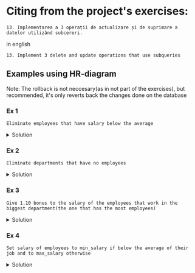 # Citing from the project's exercises:

`13. Implementarea a 3 operații de actualizare și de suprimare a datelor utilizând subcereri.`

in english

`13. Implement 3 delete and update operations that use subqueries`

## Examples using HR-diagram

Note: The rollback is not neccesary(as in not part of the exercises), but recommended, it's only reverts back the changes done on the database

### Ex 1

```
Eliminate employees that have salary below the average
```

<details>
  <summary> Solution </summary>

```sql
    DELETE FROM employees e
    WHERE salary < (
        SELECT AVG(salary) FROM employees
    );

    ROLLBACK;
```
</details>

### Ex 2

```
Eliminate departments that have no employees
```

<details>
  <summary> Solution</summary>

```sql
DELETE FROM departments 
WHERE department_id NOT IN 
    (SELECT DISTINCT department_id FROM employees WHERE department_id IS NOT NULL);

ROLLBACK;
```

</details>

### Ex 3

```
Give 1.10 bonus to the salary of the employees that work in the biggest department(the one that has the most employees)
```

<details>
  <summary> Solution</summary>

```sql
UPDATE employees
SET salary = salary * 1.10
WHERE department_id = (
    SELECT department_id
    FROM (
        SELECT department_id
        FROM employees
        GROUP BY department_id
        ORDER BY COUNT(*) DESC
    )
    WHERE ROWNUM = 1
);

ROLLBACK;
```

</details>

### Ex 4

```
Set salary of employees to min_salary if below the average of their job and to max_salary otherwise
```

<details>
  <summary> Solution</summary>

```sql
UPDATE employees e
SET salary = (
    SELECT CASE
        WHEN e.salary < (j.min_salary + j.max_salary) / 2 THEN j.min_salary
        ELSE j.max_salary
    END
    FROM jobs j
    WHERE e.job_id = j.job_id
);

ROLLBACK;
```

</details>
